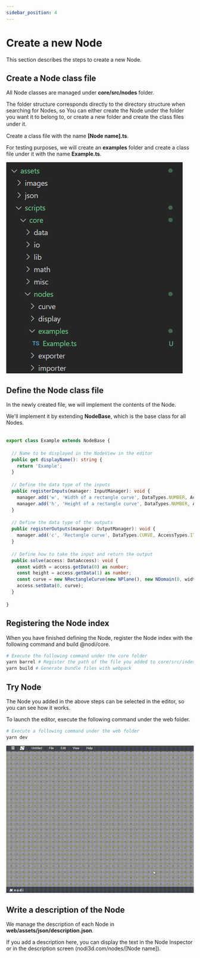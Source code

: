 ```yaml
---
sidebar_position: 4
---
```


# Create a new Node

This section describes the steps to create a new Node.

## Create a Node class file

All Node classes are managed under **core/src/nodes** folder.

The folder structure corresponds directly to the directory structure when searching for Nodes, so
You can either create the Node under the folder you want it to belong to, or create a new folder and create the class files under it.　

Create a class file with the name **[Node name].ts**.

For testing purposes, we will create an **examples** folder and create a class file under it with the name **Example.ts**.

![ExamplesFolder](/img/developer/create-a-new-node/ExamplesFolder.png)

## Define the Node class file

In the newly created file, we will implement the contents of the Node.

We'll implement it by extending **NodeBase**, which is the base class for all Nodes.

```typescript

export class Example extends NodeBase {

  // Name to be displayed in the NodeView in the editor
  public get displayName(): string {
    return 'Example';
  }

  // Define the data type of the inputs
  public registerInputs(manager: InputManager): void {
    manager.add('w', 'Width of a rectangle curve', DataTypes.NUMBER, AccessTypes.ITEM);
    manager.add('h', 'Height of a rectangle curve', DataTypes.NUMBER, AccessTypes.ITEM);
  }

  // Define the data type of the outputs
  public registerOutputs(manager: OutputManager): void {
    manager.add('c', 'Rectangle curve', DataTypes.CURVE, AccessTypes.ITEM);
  }

  // Define how to take the input and return the output
  public solve(access: DataAccess): void {
    const width = access.getData(0) as number;
    const height = access.getData(1) as number;
    const curve = new NRectangleCurve(new NPlane(), new NDomain(0, width), new NDomain(0, height));
    access.setData(0, curve);
  }

}

```

## Registering the Node index

When you have finished defining the Node, register the Node index with the following command and build @nodi/core.

```bash
# Execute the following command under the core folder
yarn barrel # Register the path of the file you added to core/src/index.ts file.
yarn build # Generate bundle files with webpack

```

## Try Node

The Node you added in the above steps can be selected in the editor, so you can see how it works.

To launch the editor, execute the following command under the web folder.
```bash
# Execute a following command under the web folder
yarn dev
```

![ExampleNode](/img/developer/create-a-new-node/ExampleNode.gif)

## Write a description of the Node

We manage the description of each Node in **web/assets/json/description.json**.

If you add a description here, you can display the text in the Node Inspector or in the description screen (nodi3d.com/nodes/[Node name]).

